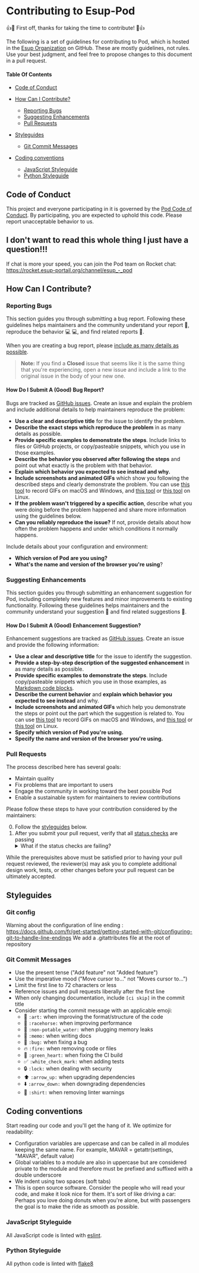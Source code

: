 # Contributing to Esup-Pod

:+1::tada: First off, thanks for taking the time to contribute! :tada::+1:

The following is a set of guidelines for contributing to Pod, which is hosted in the [Esup Organization](https://github.com/EsupPortail) on GitHub.
These are mostly guidelines, not rules. Use your best judgment, and feel free to propose changes to this document in a pull request.

#### Table Of Contents

* [Code of Conduct](#code-of-conduct)

* [How Can I Contribute?](#how-can-i-contribute)
  * [Reporting Bugs](#reporting-bugs)
  * [Suggesting Enhancements](#suggesting-enhancements)
  * [Pull Requests](#pull-requests)

* [Styleguides](#styleguides)
  * [Git Commit Messages](#git-commit-messages)

* [Coding conventions](#coding-conventions)
  * [JavaScript Styleguide](#javascript-styleguide)
  * [Python Styleguide](#python-styleguide)


## Code of Conduct

This project and everyone participating in it is governed by the [Pod Code of Conduct](CODE_OF_CONDUCT.md).
By participating, you are expected to uphold this code. Please report unacceptable behavior to us.

## I don't want to read this whole thing I just have a question!!!

If chat is more your speed, you can join the Pod team on Rocket chat: https://rocket.esup-portail.org/channel/esup_-_pod



## How Can I Contribute?

### Reporting Bugs

This section guides you through submitting a bug report.
Following these guidelines helps maintainers and the community understand your report :pencil:, reproduce the behavior :computer: :computer:,
and find related reports :mag_right:.

When you are creating a bug report, please [include as many details as possible](#how-do-i-submit-a-good-bug-report).

> **Note:** If you find a **Closed** issue that seems like it is the same thing that you're experiencing, open a new issue and include a link to the original issue in the body of your new one.


#### How Do I Submit A (Good) Bug Report?

Bugs are tracked as [GitHub issues](https://guides.github.com/features/issues/).
Create an issue and explain the problem and include additional details to help maintainers reproduce the problem:

* **Use a clear and descriptive title** for the issue to identify the problem.
* **Describe the exact steps which reproduce the problem** in as many details as possible.
* **Provide specific examples to demonstrate the steps**. Include links to files or GitHub projects, or copy/pasteable snippets, which you use in those examples.
* **Describe the behavior you observed after following the steps** and point out what exactly is the problem with that behavior.
* **Explain which behavior you expected to see instead and why.**
* **Include screenshots and animated GIFs** which show you following the described steps and clearly demonstrate the problem. You can use [this tool](https://www.cockos.com/licecap/) to record GIFs on macOS and Windows, and [this tool](https://github.com/colinkeenan/silentcast) or [this tool](https://github.com/GNOME/byzanz) on Linux.
* **If the problem wasn't triggered by a specific action**, describe what you were doing before the problem happened and share more information using the guidelines below.
* **Can you reliably reproduce the issue?** If not, provide details about how often the problem happens and under which conditions it normally happens.

Include details about your configuration and environment:

* **Which version of Pod are you using?**
* **What's the name and version of the browser you're using**?


### Suggesting Enhancements

This section guides you through submitting an enhancement suggestion for Pod, including completely new features and minor improvements to existing functionality. Following these guidelines helps maintainers and the community understand your suggestion :pencil: and find related suggestions :mag_right:.


#### How Do I Submit A (Good) Enhancement Suggestion?

Enhancement suggestions are tracked as [GitHub issues](https://guides.github.com/features/issues/). Create an issue and provide the following information:

* **Use a clear and descriptive title** for the issue to identify the suggestion.
* **Provide a step-by-step description of the suggested enhancement** in as many details as possible.
* **Provide specific examples to demonstrate the steps**. Include copy/pasteable snippets which you use in those examples, as [Markdown code blocks](https://help.github.com/articles/markdown-basics/#multiple-lines).
* **Describe the current behavior** and **explain which behavior you expected to see instead** and why.
* **Include screenshots and animated GIFs** which help you demonstrate the steps or point out the part which the suggestion is related to. You can use [this tool](https://www.cockos.com/licecap/) to record GIFs on macOS and Windows, and [this tool](https://github.com/colinkeenan/silentcast) or [this tool](https://github.com/GNOME/byzanz) on Linux.
* **Specify which version of Pod you're using.**
* **Specify the name and version of the browser you're using.**


### Pull Requests

The process described here has several goals:

- Maintain quality
- Fix problems that are important to users
- Engage the community in working toward the best possible Pod
- Enable a sustainable system for maintainers to review contributions

Please follow these steps to have your contribution considered by the maintainers:

0. Follow the [styleguides](#styleguides) below.
1. After you submit your pull request, verify that all [status checks](https://help.github.com/articles/about-status-checks/) are passing <details><summary>What if the status checks are failing?</summary>If a status check is failing, and you believe that the failure is unrelated to your change, please leave a comment on the pull request explaining why you believe the failure is unrelated. A maintainer will re-run the status check for you. If we conclude that the failure was a false positive, then we will open an issue to track that problem with our status check suite.</details>

While the prerequisites above must be satisfied prior to having your pull request reviewed, the reviewer(s) may ask you to complete additional design work, tests, or other changes before your pull request can be ultimately accepted.

## Styleguides

### Git config

Warning about the configuration of line ending : https://docs.github.com/fr/get-started/getting-started-with-git/configuring-git-to-handle-line-endings
We add a .gitattributes file at the root of repository

### Git Commit Messages

* Use the present tense ("Add feature" not "Added feature")
* Use the imperative mood ("Move cursor to…" not "Moves cursor to…")
* Limit the first line to 72 characters or less
* Reference issues and pull requests liberally after the first line
* When only changing documentation, include `[ci skip]` in the commit title
* Consider starting the commit message with an applicable emoji:
    * :art: `:art:` when improving the format/structure of the code
    * :racehorse: `:racehorse:` when improving performance
    * :non-potable_water: `:non-potable_water:` when plugging memory leaks
    * :memo: `:memo:` when writing docs
    * :bug: `:bug:` when fixing a bug
    * :fire: `:fire:` when removing code or files
    * :green_heart: `:green_heart:` when fixing the CI build
    * :white_check_mark: `:white_check_mark:` when adding tests
    * :lock: `:lock:` when dealing with security
    * :arrow_up: `:arrow_up:` when upgrading dependencies
    * :arrow_down: `:arrow_down:` when downgrading dependencies
    * :shirt: `:shirt:` when removing linter warnings


## Coding conventions

Start reading our code and you'll get the hang of it. We optimize for readability:

  * Configuration variables are uppercase and can be called in all modules keeping the same name. For example, MAVAR = getattr(settings, "MAVAR", default value)
  * Global variables to a module are also in uppercase but are considered private to the module and therefore must be prefixed and suffixed with a double underscore
  * We indent using two spaces (soft tabs)
  * This is open source software. Consider the people who will read your code, and make it look nice for them. It's sort of like driving a car: Perhaps you love doing donuts when you're alone, but with passengers the goal is to make the ride as smooth as possible.

### JavaScript Styleguide

All JavaScript code is linted with [eslint](https://eslint.org/).

### Python Styleguide

All python code is linted with [flake8](https://flake8.pycqa.org/en/latest/)

